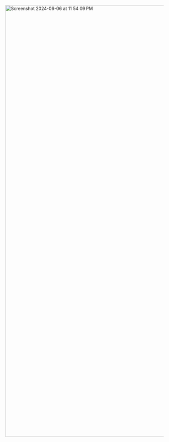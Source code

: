 <img width="1372" alt="Screenshot 2024-06-06 at 11 54 09 PM" src="https://github.com/austincarrjones/b2-final-starter-7/assets/162185946/0085cfbf-3258-49a6-a091-ae3a0285163c">
